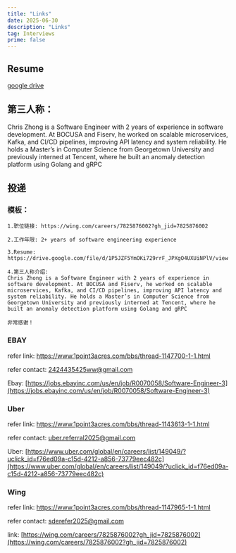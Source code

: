 ```yaml
---
title: "Links"
date: 2025-06-30
description: "Links"
tag: Interviews
prime: false
---
```


## Resume

[google drive](https://drive.google.com/file/d/1P5JZF5YmOKi729rrF_JPXgO4UXUiNPlV/view?usp=sharing)

## 第三人称：

Chris Zhong is a Software Engineer with 2 years of experience in software development. At BOCUSA and Fiserv, he worked on scalable microservices, Kafka, and CI/CD pipelines, improving API latency and system reliability. He holds a Master’s in Computer Science from Georgetown University and previously interned at Tencent, where he built an anomaly detection platform using Golang and gRPC

## 投递

### 模板：

```gmail
1.职位链接: https://wing.com/careers/7825876002?gh_jid=7825876002

2.工作年限: 2+ years of software engineering experience  

3.Resume: https://drive.google.com/file/d/1P5JZF5YmOKi729rrF_JPXgO4UXUiNPlV/view

4.第三人称介绍:  
Chris Zhong is a Software Engineer with 2 years of experience in software development. At BOCUSA and Fiserv, he worked on scalable microservices, Kafka, and CI/CD pipelines, improving API latency and system reliability. He holds a Master’s in Computer Science from Georgetown University and previously interned at Tencent, where he built an anomaly detection platform using Golang and gRPC

非常感谢！
```

### EBAY

refer link: https://www.1point3acres.com/bbs/thread-1147700-1-1.html

refer contact: 2424435425ww@gmail.com

Ebay: [https://jobs.ebayinc.com/us/en/job/R0070058/Software-Engineer-3](https://jobs.ebayinc.com/us/en/job/R0070058/Software-Engineer-3)

### Uber

refer link: https://www.1point3acres.com/bbs/thread-1143613-1-1.html

refer contact: uber.referral2025@gmail.com

Uber: [https://www.uber.com/global/en/careers/list/149049/?uclick_id=f76ed09a-c15d-4212-a856-73779eec482c](https://www.uber.com/global/en/careers/list/149049/?uclick_id=f76ed09a-c15d-4212-a856-73779eec482c)

### Wing

refer link: https://www.1point3acres.com/bbs/thread-1147965-1-1.html

refer contact: sderefer2025@gmail.com

link: [https://wing.com/careers/7825876002?gh_jid=7825876002](https://wing.com/careers/7825876002?gh_jid=7825876002)





